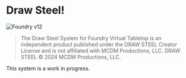 # Draw Steel!

![Foundry v12](https://img.shields.io/badge/foundry-v12-green)

> The Draw Steel System for Foundry Virtual Tabletop is an independent product published under the DRAW STEEL Creator License and is not affiliated with MCDM Productions, LLC. DRAW STEEL © 2024 MCDM Productions, LLC.

This system is a work in progress.
